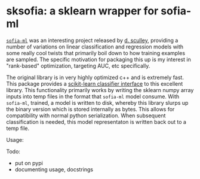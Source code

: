 # sksofia: a sklearn wrapper for sofia-ml

[`sofia-ml`](https://code.google.com/archive/p/sofia-ml/) was an interesting project released by [d. sculley](https://www.eecs.tufts.edu/~dsculley/), providing a number of variations on linear classification and regression models with some really cool twists that primarily boil down to how training examples are sampled. The specific motivation for packaging this up is my interest in "rank-based" optimization, targeting AUC, etc specifically.

The original library is in very highly optimized c++ and is extremely fast. This package provides a [scikit-learn classifier interface](https://scikit-learn.org/stable/modules/generated/sklearn.base.ClassifierMixin.html#sklearn.base.ClassifierMixin) to this excellent library. This functionality primarily works by writing  the sklearn numpy array inputs into temp files in the format that `sofia-ml` model consume. With `sofia-ml`,  trained, a model is written to disk, whereby this library slurps up the binary version which is stored internally as bytes. This allows for compatibility with normal python serialization. When subsequent classification is needed, this model representaton is written back out to a temp file. 

Usage:


Todo:
- put on pypi
- documenting usage, docstrings
